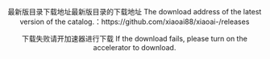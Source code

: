 <P align="center">最新版目录下载地址最新版目录的下载地址
The download address of the latest version of the catalog.：https://github.com/xiaoai88/xiaoai-/releases
<P align="center">
下载失败请开加速器进行下载
If the download fails, please turn on the accelerator to download.
</P>
